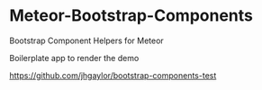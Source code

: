 Meteor-Bootstrap-Components
===========================

Bootstrap Component Helpers for Meteor

Boilerplate app to render the demo

https://github.com/jhgaylor/bootstrap-components-test